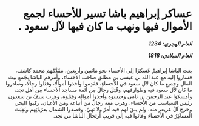 <h1 dir="rtl">عساكر إبراهيم باشا تسير للأحساء لجمع الأموال فيها ونهب ما كان فيها لآل سعود .</h1>

<h5 dir="rtl">العام الهجري:  1234

العام الميلادي: 1818

</h5>

<p dir="rtl">بعث الباشا إبراهيمُ عَسكرًا إلى الأحساءِ نحو مائتين وأربعين، مقَدَّمُهم محمد كاشف، فساروا إليه مع عبد الله بن عيسى بن مطلق صاحب الأحساء، وأمرهم الباشا بجَمعِ بيت المال وجميعِ ما كان لآل سعود في الأحساءِ، فقَدِموا وأخذوا أموالًا، وقتلوا رجالًا، وصادروا ما كان لآل سعود فيه وطوارفهم، وقُتِلَ رجالٌ مِن أئمة مساجد الأحساء مِن أهل نجد، وأمسكوا عبد الرحمن بن نامي وحبسوه وأخذوا أمواله وقتلوه، وهرب سيفُ بن سعدون رئيس السياسب من الأحساء، وهرب معه رجالٌ من أتباعه ومن الأعيان، ركبوا البحر، وخرج آلُ عريعر منه، ولم يبقَ لهم فيه أمرٌ ولا نهيٌ، وقصدوا الشمال بعرَباتِهم وبَقِيَت العساكِرُ في الأحساء وعاثوا فيه إلى قريبِ ارتحال الباشا من نجد.</p></br>
